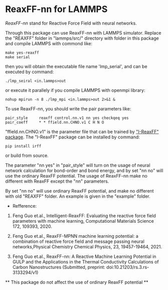 # ReaxFF-nn for LAMMPS
*ReaxFF-nn* stand for Reactive Force Field with neural networks.

Through this package can use ReaxFF-nn with LAMMPS simulator. Replace the "REAXFF" folder in "lammps/src/" directory with folder in this package and compile LAMMPS with commond like:

```shell
make yes-reaxff
make serial
```
then you will obtain the executable file name 'lmp_serial', and can be executed by command:
```shell
./lmp_seiral <in.lammps>out 
```
or execute it parallely if you compile LAMMPS with openmpi library:
```shell
nohup mpirun -n 8 ./lmp_mpi <in.lammps>out 2>&1 &  
```
To use ReaxFF-nn, you should write the pair parameters like:

```shell
pair_style     reaxff control.nn.v1 nn yes checkqeq yes
pair_coeff     * * ffield.nn.CHNO.v1 C H N O
```
"ffield.nn.CHNO.v1" is the parameter file that can be trained by ["I-ReaxFF" package](https://github.com/fenggo/I-ReaxFF). The "I-ReaxFF" package can be installed by command:
```shell
pip install irff
```
or build from source.

The parameter "nn yes" in "pair_style" will turn on the usage of neural network calculation for bond-order and bond energy, and by set "nn no" will use the ordinary ReaxFF potential. The usage of ReaxFF-nn make no different with ReaxFF except the "nn" parameters.

By set "nn no" will use ordinary ReaxFF potential, and make no different with old "REAXFF" folder. An example is given in the "example" folder.

* Refference:
1. Feng Guo et.al., Intelligent-ReaxFF: Evaluating the reactive force field parameters with machine learning, Computational Materials Science 172, 109393, 2020.

2. Feng Guo et.al., ReaxFF-MPNN machine learning potential: a combination of reactive force field and message passing neural networks,Physical Chemistry Chemical Physics, 23, 19457-19464, 2021.

3. Feng Guo et.al., ReaxFF-nn: A Reactive Machine Learning Potential in GULP and the Applications in the Thermal Conductivity Calculations of Carbon Nanostructures (Submitted, preprint: doi:10.21203/rs.3.rs-3133294/v1)

** This package do not affect the use of ordinary ReaxFF potential **